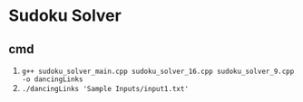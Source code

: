 # Sudoku Solver

## cmd

1. `g++ sudoku_solver_main.cpp sudoku_solver_16.cpp sudoku_solver_9.cpp -o dancingLinks`
2. `./dancingLinks 'Sample Inputs/input1.txt'`

